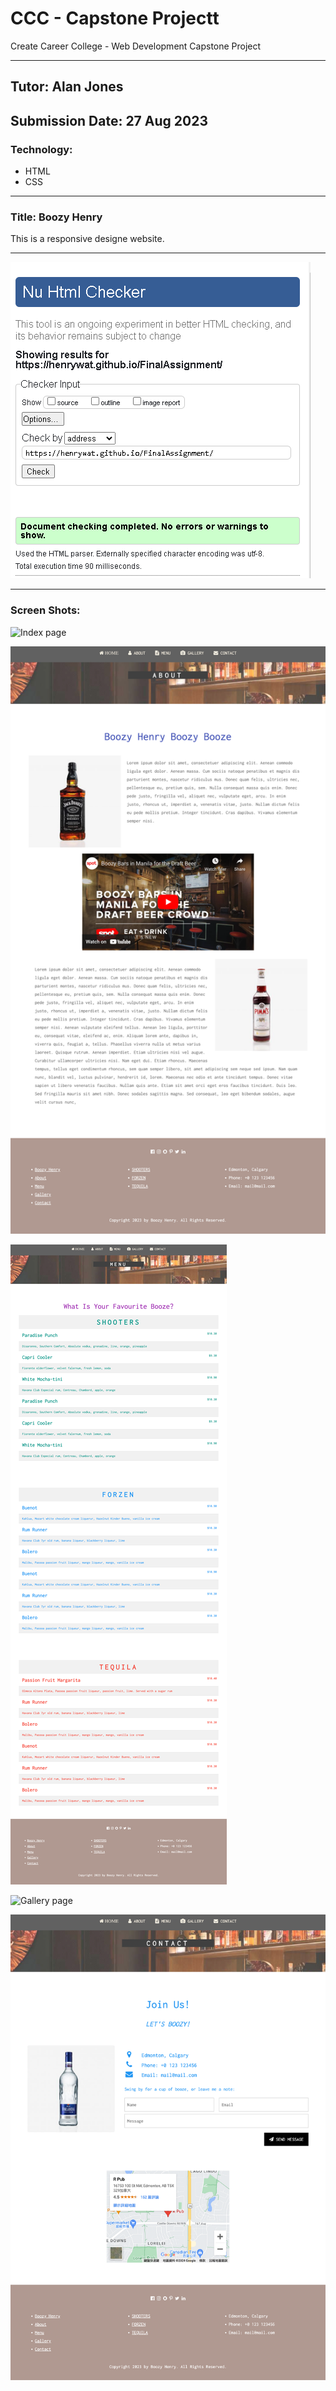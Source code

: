 # CCC - Capstone Projectt
Create Career College - Web Development Capstone Project

---

## Tutor: Alan Jones<br>
## Submission Date: 27 Aug 2023

### Technology:
- HTML
- CSS
  
---

### Title: Boozy Henry
<p>This is a responsive designe website.</p>

---

![W3 Nu HTML Checker](Html_Checker.png)

---

### Screen Shots:

![Index page](/pages/index.png)

![About page](/pages/about.png)

![Menu page](/pages/menu.png)

![Gallery page](/pages/gallery.png)

![Contact page](/pages/contact.png)
